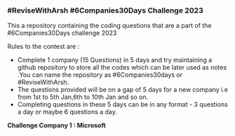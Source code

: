 ### #ReviseWithArsh #6Companies30Days Challenge 2023

This a repository containing the coding questions that are a part of the #6Companies30Days challenge 2023

Rules to the contest are :

- Complete 1 company (15 Questions) in 5 days and try maintaining a github repository to store all the codes which can be later used as notes .You can name the repository as #6Companies30days or #ReviseWithArsh.
- The questions provided will be on a gap of 5 days for a new company i.e from 1st to 5th Jan,6th to 10th Jan and so on.
- Completing questions in these 5 days can be in any format - 3 questions a day or     maybe 6 questions a day.

<b> Challenge Company 1 : Microsoft </b>

[]()


